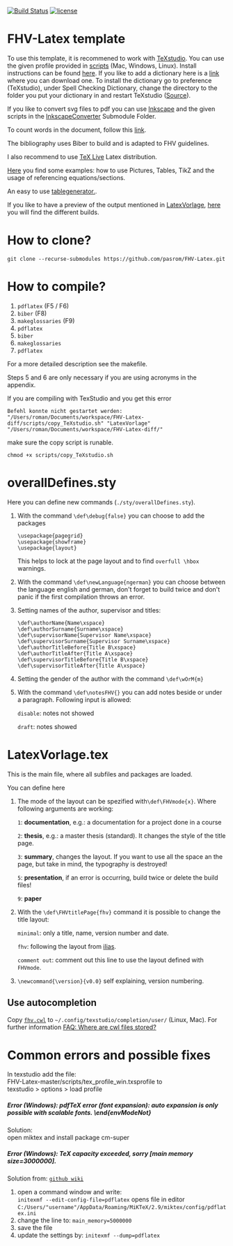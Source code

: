 [![Build Status](https://travis-ci.org/pasrom/FHV-Latex.svg?branch=master)](https://travis-ci.org/pasrom/FHV-Latex)
[![license](https://img.shields.io/github/license/mashape/apistatus.svg)](https://github.com/pasrom/FHV-Latex/blob/master/LICENSE)
#   FHV-Latex template

To use this template, it is recommened to work with [TeXstudio](http://texstudio.sourceforge.net). You can use the given profile provided in [scripts](https://github.com/pasrom/FHV-Latex/tree/master/scripts)  (Mac, Windows, Linux). Install instructions can be found [here](https://tex.stackexchange.com/a/211363). If you like to add a dictionary here is a [link](https://extensions.libreoffice.org/extensions/german-de-at-frami-dictionaries) where you can download one. To install the dictionary go to preference (TeXstudio), under Spell Checking Dictionary, change the directory to the folder you put your dictionary in and restart TeXstudio ([Source](https://tex.stackexchange.com/questions/87650/dictionary-for-texstudio-no-dictionary-available/87652)).

If you like to convert svg files to pdf you can use [Inkscape](https://inkscape.org) and the given scripts in the [InkscapeConverter](https://gist.github.com/pasrom/0965be641547b34618926d404773cd94) Submodule Folder.

To count words in the document, follow this [link](https://tex.stackexchange.com/a/236448).

The bibliography uses Biber to build and is adapted to FHV guidelines.

I also recommend to use [TeX Live](https://www.tug.org/texlive/) Latex distribution. 

[Here](https://github.com/pasrom/FHV-Latex/blob/master/tex/Examples.tex) you find some examples: how to use Pictures, Tables, TikZ and the usage of referencing equations/sections.

An easy to use [tablegenerator.](http://www.tablesgenerator.com).

If you like to have a preview of the output mentioned in [LatexVorlage](https://github.com/pasrom/FHV-Latex#latexvorlagetex), [here](https://www.dropbox.com/sh/zu01sy61kavxjt9/AAAtWiXSjG5IDLw3g8G1s3Yka?dl=0) you will find the different builds.

# How to clone?

```
git clone --recurse-submodules https://github.com/pasrom/FHV-Latex.git
```


# How to compile?

 1. `pdflatex`         (F5 / F6)
 2. `biber`            (F8) 
 3. `makeglossaries`   (F9)
 4. `pdflatex`
 5. `biber`
 6. `makeglossaries`
 7. `pdflatex`

For a more detailed description see the makefile.

Steps 5 and 6 are only necessary if you are using acronyms in the appendix.

If you are compiling with TexStudio and you get this error

```
Befehl konnte nicht gestartet werden: "/Users/roman/Documents/workspace/FHV-Latex-diff/scripts/copy_TeXstudio.sh" "LatexVorlage" "/Users/roman/Documents/workspace/FHV-Latex-diff/"
```

make sure the copy script is runable.

```
chmod +x scripts/copy_TeXstudio.sh
```


# overallDefines.sty

Here you can define new commands (`./sty/overallDefines.sty`).

 1. With the command `\def\debug{false}` you can choose to add the packages
 
    ```
    \usepackage{pagegrid}
    \usepackage{showframe}
    \usepackage{layout}
    ```
    This helps to lock at the page layout and to find `overfull \hbox` warnings.
 2. With the command `\def\newLanguage{ngerman}` you can choose between the language english and german, don't forget to build twice and don't panic if the first compilation throws an error.
 3. Setting names of the author, supervisor and titles:
    ```
    \def\authorName{Name\xspace}
    \def\authorSurname{Surname\xspace}
    \def\supervisorName{Supervisor Name\xspace}
    \def\supervisorSurname{Supervisor Surname\xspace}
    \def\authorTitleBefore{Title B\xspace}
    \def\authorTitleAfter{Title A\xspace}   
    \def\supervisorTitleBefore{Title B\xspace}
    \def\supervisorTitleAfter{Title A\xspace}
    ```
 4. Setting the gender of the author with the command `\def\wOrM{m}`
 5. With the command `\def\notesFHV{}` you can add notes beside or under a paragraph. Following input is allowed:

    `disable`: notes not showed
    
    `draft`: notes showed
    
# LatexVorlage.tex

This is the main file, where all subfiles and packages are loaded.

You can define here 

 1. The mode of the layout can be spezified with`\def\FHVmode{x}`. Where following arguments are working:

    `1`: **documentation**, e.g.: a documentation for a project done in a course
    
    `2`: **thesis**, e.g.: a master thesis (standard). It changes the style of the title page.
    
    `3`: **summary**, changes the layout. If you want to use all the space an the 
    page, but take in mind, the typography is destroyed!

    `5`: **presentation**, if an error is occurring, build twice or delete the build files!
    
    `9`: **paper**

 2. With the `\def\FHVtitlePage{fhv}` command it is possible to change the title layout:

    `minimal`: only a title, name, version number and date.
    
    `fhv`: following the layout from [ilias](https://ilias.fhv.at/goto_ilias_fhv_at_file_350312_download.html).
    
    `comment out`: comment out this line to use the layout defined with `FHVmode`.
    
 4. `\newcommand{\version}{v0.0}` self explaining, version numbering.

## Use autocompletion

Copy [`fhv.cwl`](https://github.com/pasrom/FHV-Latex/blob/master/scripts/fhv.cwl) to `~/.config/texstudio/completion/user/` (Linux, Mac). For further information [FAQ: Where are cwl files stored?](https://sourceforge.net/p/texstudio/wiki/Frequently%20Asked%20Questions/#where-are-cwl-files-stored)


# Common errors and possible fixes

In texstudio add the file:  
FHV-Latex-master/scripts/tex_profile_win.txsprofile to   
texstudio > options > load profile

##### Error (Windows): pdfTeX error (font expansion): auto expansion is only possible with scalable fonts. \end{envModeNot}  
Solution:  
open miktex and install package cm-super

##### Error (Windows): TeX capacity exceeded, sorry [main memory size=3000000].  
Solution from: [`github wiki`](https://github.com/matlab2tikz/matlab2tikz/wiki/TeX-capacity-exceeded,-sorry)  

 1. open a command window and write:  
`initexmf --edit-config-file=pdflatex`
opens file in editor `C:/Users/"username"/AppData/Roaming/MiKTeX/2.9/miktex/config/pdflatex.ini`
 2. change the line to:
`main_memory=5000000`
 3. save the file
 4. update the settings by:
`initexmf --dump=pdflatex`
